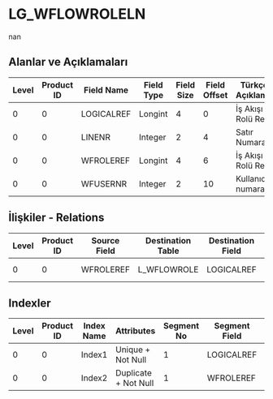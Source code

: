 # LG_WFLOWROLELN

nan

## Alanlar ve Açıklamaları

| Level | Product ID | Field Name | Field Type | Field Size | Field Offset | Türkçe Açıklama | Expression |
| ----- | ---------- | ---------- | ---------- | ---------- | ------------ | --------------- | ---------- |
| 0 | 0 | LOGICALREF | Longint | 4 | 0 | İş Akışı Rolü Ref. | WFLOWROLELN Reference |
| 0 | 0 | LINENR | Integer | 2 | 4 | Satır Numarası | Line Number |
| 0 | 0 | WFROLEREF | Longint | 4 | 6 | İş Akışı Rolü Ref. | WFLOWROLE Reference |
| 0 | 0 | WFUSERNR | Integer | 2 | 10 | Kullanıcı numarası | User Number |

## İlişkiler - Relations

| Level | Product ID | Source Field | Destination Table | Destination Field | Relation Type | Extra Condition |
| ----- | ---------- | ------------ | ---------------- | ---------------- | ------------- | --------------- |
| 0 | 0 | WFROLEREF | L_WFLOWROLE | LOGICALREF | one-to-one |  |

## Indexler

| Level | Product ID | Index Name | Attributes | Segment No | Segment Field | Sense |
| ----- | ---------- | ---------- | ---------- | ---------- | ------------- | ----- |
| 0 | 0 | Index1 | Unique + Not Null | 1 | LOGICALREF | Ascending |
| 0 | 0 | Index2 | Duplicate + Not Null | 1 | WFROLEREF | Ascending |
